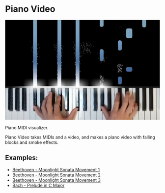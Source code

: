 # Piano Video

![preview](https://github.com/HuangPatrick16777216/piano_video/blob/main/assets/icon.jpg)

Piano MIDI visualizer.

Piano Video takes MIDIs and a video, and makes a piano video with falling blocks and smoke effects.

## Examples:

* [Beethoven - Moonlight Sonata Movement 1](https://www.youtube.com/watch?v=l3jw24EY0EA)
* [Beethoven - Moonlight Sonata Movement 2](https://www.youtube.com/watch?v=lIw380uwtc0)
* [Beethoven - Moonlight Sonata Movement 3](https://www.youtube.com/watch?v=0k1fm5vD5LM)
* [Bach - Prelude in C Major](https://www.youtube.com/watch?v=EGHkEqmVe4A)

[docs]: https://github.com/HuangPatrick16777216/piano_video/wiki
